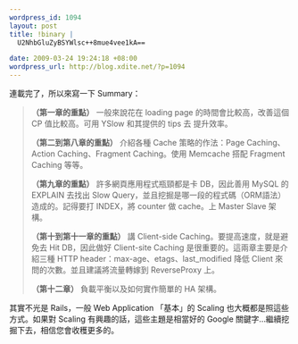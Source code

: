 ```yaml
--- 
wordpress_id: 1094
layout: post
title: !binary |
  U2NhbGluZyBSYWlsc++8mue4vee1kA==

date: 2009-03-24 19:24:18 +08:00
wordpress_url: http://blog.xdite.net/?p=1094
---
```

連載完了，所以來寫一下 Summary：



<blockquote><strong>（第一章的重點）</strong>
一般來說花在 loading page 的時間會比較高，改善這個 CP 值比較高。可用 YSlow 和其提供的 tips 去 提升效率。

<strong>（第二到第八章的重點）</strong>
介紹各種 Cache 策略的作法：Page Caching、Action Caching、Fragment Caching。使用 Memcache 搭配 Fragment Caching 等等。

<strong>（第九章的重點）</strong>
許多網頁應用程式瓶頸都是卡 DB，因此善用 MySQL 的 EXPLAIN 去找出 Slow Query，並且挖掘是哪一段的程式碼（ORM語法）造成的。記得要打 INDEX，將 counter 做 cache。上 Master Slave 架構。

<strong>（第十到第十一章的重點）</strong>
講 Client-side Caching。要提高速度，就是避免去 Hit DB，因此做好 Client-site Caching 是很重要的。這兩章主要是介紹三種 HTTP header：max-age、etags、last_modified 降低 Client 來問的次數。並且建議將流量轉嫁到 ReverseProxy 上。

<strong>（第十二章）</strong>
負載平衡以及如何實作簡單的 HA 架構。</blockquote>



其實不光是 Rails，一般 Web Application 「基本」的 Scaling 也大概都是照這些方式。如果對 Scaling 有興趣的話，這些主題是相當好的 Google 關鍵字...繼續挖掘下去，相信您會收穫更多的。
